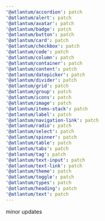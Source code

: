 ```yaml
---
'@atlantum/accordion': patch
'@atlantum/alert': patch
'@atlantum/avatar': patch
'@atlantum/badge': patch
'@atlantum/button': patch
'@atlantum/card': patch
'@atlantum/checkbox': patch
'@atlantum/code': patch
'@atlantum/column': patch
'@atlantum/container': patch
'@atlantum/content': patch
'@atlantum/datepicker': patch
'@atlantum/divider': patch
'@atlantum/grid': patch
'@atlantum/group': patch
'@atlantum/icons': patch
'@atlantum/image': patch
'@atlantum/items-stack': patch
'@atlantum/label': patch
'@atlantum/navigation-link': patch
'@atlantum/radio': patch
'@atlantum/select': patch
'@atlantum/spinner': patch
'@atlantum/table': patch
'@atlantum/tabs': patch
'@atlantum/tag': patch
'@atlantum/text-input': patch
'@atlantum/text-link': patch
'@atlantum/theme': patch
'@atlantum/toggle': patch
'@atlantum/types': patch
'@atlantum/heading': patch
'@atlantum/text': patch
---
```


minor updates

